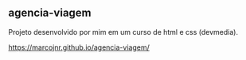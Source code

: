 ## agencia-viagem

Projeto desenvolvido por mim em um curso de html e css (devmedia).

https://marcojnr.github.io/agencia-viagem/
